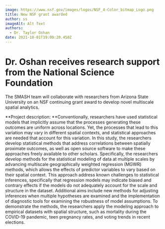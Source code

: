```yaml
---
image: https://www.nsf.gov/images/logos/NSF_4-Color_bitmap_Logo.png
title: New NSF grant awarded
author: ss
imageAlt: Alt Text
authors:
  - Dr. Taylor Oshan
date: 2021-10-01T19:00:20.458Z
---
```

# Dr. Oshan receives research support from the National Science Foundation

The SMASH team will collaborate with researchers from Arizona State University on an NSF continuing grant award to develop novel multiscale spatial analytics.

**Project description: **Conventionally, researchers have used statistical models that implicitly assume that the processes generating these outcomes are uniform across locations. Yet, the processes that lead to this variation may vary in different spatial contexts, and statistical approaches are needed that account for this variation. In this study, the researchers develop statistical methods that address correlations between spatially proximate outcomes, as well as open source software to make these approaches freely available to other scholars. Specifically, the researchers develop methods for the statistical modeling of data at multiple scales by advancing multiscale geographically weighted regression (MGWR) methods, which allows the effects of predictor variables to vary based on their spatial context. This approach address known challenges to statistical inferences, specifically that regression models may indicate biased and contrary effects if the models do not adequately account for the scale and structure in the dataset. Additional aims include new methods for adjusting inferences when multiple hypotheses are examined and the implementation of diagnostic tools for examining the robustness of model assumptions. To demonstrate the methods, the researchers apply the modeling approach to empirical datasets with spatial structure, such as mortality during the COVID-19 pandemic, teen pregnancy rates, and voting trends in recent elections.
